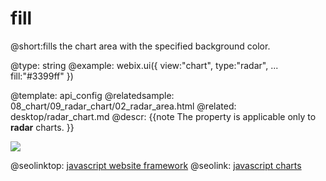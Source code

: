 fill
=============


@short:fills the chart area with the specified background color.
	

@type: string
@example:
webix.ui({
	view:"chart",
	type:"radar",
    ...
    fill:"#3399ff"
})

@template:	api_config
@relatedsample:
	08_chart/09_radar_chart/02_radar_area.html
@related:
	desktop/radar_chart.md
@descr:
{{note
The property is applicable only to **radar** charts.
}}

<img src="api/fill_property.png"/>

@seolinktop: [javascript website framework](https://webix.com)
@seolink: [javascript charts](https://webix.com/widget/charts/)
